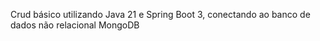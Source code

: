 Crud básico utilizando Java 21 e Spring Boot 3, conectando ao banco de dados não relacional MongoDB
